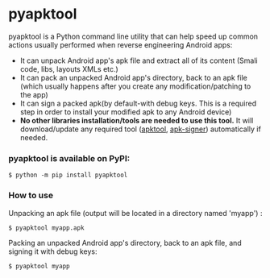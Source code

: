 # pyapktool

pyapktool is a Python command line utility that can help speed up common actions usually performed when reverse engineering 
Android apps:

* It can unpack Android app's apk file and extract all of its content (Smali code, libs, layouts XMLs etc.)
* It can pack an unpacked Android app's directory, back to an apk file (which usually happens after you create
any modification/patching to the app)
* It can sign a packed apk(by default-with debug keys. This is a required step in order to install your modified 
apk to any Android device)
* **No other libraries installation/tools are needed to use this tool.** 
It will download/update any required tool ([apktool](https://github.com/iBotPeaches/Apktool), [apk-signer](https://github.com/patrickfav/uber-apk-signer)) automatically if needed.


### pyapktool is available on PyPI:

```
$ python -m pip install pyapktool
```

### How to use

Unpacking an apk file (output will be located in a directory named 'myapp') :
```
$ pyapktool myapp.apk
```

Packing an unpacked Android app's directory, back to an apk file, and signing it with debug keys:
```
$ pyapktool myapp
```


